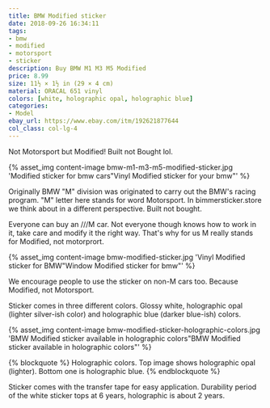 ```yaml
---
title: BMW Modified sticker
date: 2018-09-26 16:34:11
tags:
- bmw
- modified
- motorsport
- sticker
description: Buy BMW M1 M3 M5 Modified
price: 8.99
size: 11½ × 1½ in (29 × 4 cm)
material: ORACAL 651 vinyl
colors: [white, holographic opal, holographic blue]
categories:
- Model
ebay_url: https://www.ebay.com/itm/192621877644
col_class: col-lg-4
---
```


Not Motorsport but Modified! Built not Bought lol.

<!-- more -->
{% asset_img content-image bmw-m1-m3-m5-modified-sticker.jpg 'Modified sticker for bmw cars"Vinyl Modified sticker for your bmw"' %}

Originally BMW "M" division was originated to carry out the BMW's racing program. "M" letter here stands for word Motorsport. In bimmersticker.store we think about in a different perspective. Built not bought.

Everyone can buy an ///M car. Not everyone though knows how to work in it, take care and modify it the right way. That's why for us M really stands for Modified, not motorprort.

{% asset_img content-image bmw-modified-sticker.jpg 'Vinyl Modified sticker for BMW"Window Modified sticker for bmw"' %}

We encourage people to use the sticker on non-M cars too. Because Modified, not Motorsport.

Sticker comes in three different colors. Glossy white, holographic opal (lighter silver-ish color) and holographic blue (darker blue-ish) colors.

{% asset_img content-image bmw-modified-sticker-holographic-colors.jpg 'BMW Modified sticker available in holographic colors"BMW Modified sticker available in holographic colors"' %}

{% blockquote %}
Holographic colors. Top image shows holographic opal (lighter). Bottom one is holographic blue.
{% endblockquote %}

Sticker comes with the transfer tape for easy application. Durability period of the white sticker tops at 6 years, holographic is about 2 years.

